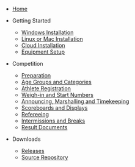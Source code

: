 * [Home](index)

* Getting Started

  * [Windows Installation](LocalWindowsSetup)
  * [Linux or Mac Installation](LocalLinuxMacSetup)
  * [Cloud Installation](Heroku)
  * [Equipment Setup](EquipmentSetup)
  
* Competition

  * [Preparation](Preparation)
  * [Age Groups and Categories](Categories)
  * [Athlete Registration](Registration)
  * [Weigh-in and Start Numbers](WeighIn)
  * [Announcing, Marshalling and Timekeeping](Announcing)
  * [Scoreboards and Displays](Displays)
  * [Refereeing](Refereeing)
  * [Intermissions and Breaks](Breaks)
  * [Result Documents](Documents)

* Downloads

  * [Releases](https://github.com/jflamy/owlcms4/releases)
  * [Source Repository](https://github.com/jflamy/owlcms4)

